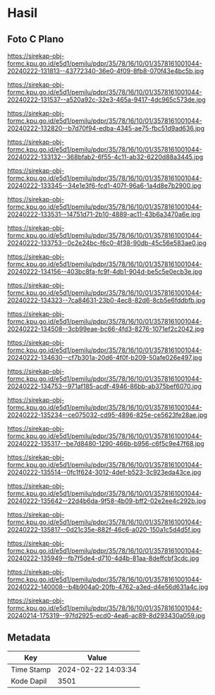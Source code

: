 # Hasil

## Foto C Plano

https://sirekap-obj-formc.kpu.go.id/e5d1/pemilu/pdpr/35/78/16/10/01/3578161001044-20240222-131813--43772340-36e0-4f09-8fb8-070f43e4bc5b.jpg

https://sirekap-obj-formc.kpu.go.id/e5d1/pemilu/pdpr/35/78/16/10/01/3578161001044-20240222-131537--a520a92c-32e3-465a-9417-4dc965c573de.jpg

https://sirekap-obj-formc.kpu.go.id/e5d1/pemilu/pdpr/35/78/16/10/01/3578161001044-20240222-132820--b7d70f94-edba-4345-ae75-fbc51d9ad636.jpg

https://sirekap-obj-formc.kpu.go.id/e5d1/pemilu/pdpr/35/78/16/10/01/3578161001044-20240222-133132--368bfab2-6f55-4c11-ab32-6220d88a3445.jpg

https://sirekap-obj-formc.kpu.go.id/e5d1/pemilu/pdpr/35/78/16/10/01/3578161001044-20240222-133345--34e1e3f6-fcd1-407f-96a6-1a4d8e7b2900.jpg

https://sirekap-obj-formc.kpu.go.id/e5d1/pemilu/pdpr/35/78/16/10/01/3578161001044-20240222-133531--14751d71-2b10-4889-ac11-43b6a3470a6e.jpg

https://sirekap-obj-formc.kpu.go.id/e5d1/pemilu/pdpr/35/78/16/10/01/3578161001044-20240222-133753--0c2e24bc-f6c0-4f38-90db-45c56e583ae0.jpg

https://sirekap-obj-formc.kpu.go.id/e5d1/pemilu/pdpr/35/78/16/10/01/3578161001044-20240222-134156--403bc8fa-fc9f-4db1-904d-be5c5e0ecb3e.jpg

https://sirekap-obj-formc.kpu.go.id/e5d1/pemilu/pdpr/35/78/16/10/01/3578161001044-20240222-134323--7ca84631-23b0-4ec8-82d6-8cb5e6fddbfb.jpg

https://sirekap-obj-formc.kpu.go.id/e5d1/pemilu/pdpr/35/78/16/10/01/3578161001044-20240222-134508--3cb99eae-bc66-4fd3-8276-1071ef2c2042.jpg

https://sirekap-obj-formc.kpu.go.id/e5d1/pemilu/pdpr/35/78/16/10/01/3578161001044-20240222-134630--cf7b301a-20d6-4f0f-b209-50afe026e497.jpg

https://sirekap-obj-formc.kpu.go.id/e5d1/pemilu/pdpr/35/78/16/10/01/3578161001044-20240222-134753--971af185-acdf-4946-86bb-ab375bef6070.jpg

https://sirekap-obj-formc.kpu.go.id/e5d1/pemilu/pdpr/35/78/16/10/01/3578161001044-20240222-135234--ce075032-cd95-4896-825e-ce5623fe28ae.jpg

https://sirekap-obj-formc.kpu.go.id/e5d1/pemilu/pdpr/35/78/16/10/01/3578161001044-20240222-135317--be7d8480-1290-466b-b956-c6f5c9e47f68.jpg

https://sirekap-obj-formc.kpu.go.id/e5d1/pemilu/pdpr/35/78/16/10/01/3578161001044-20240222-135514--0fc1f624-3012-4def-b523-3c923eda43ce.jpg

https://sirekap-obj-formc.kpu.go.id/e5d1/pemilu/pdpr/35/78/16/10/01/3578161001044-20240222-135642--22d4b6da-9f58-4b09-bff2-02e2ee4c292b.jpg

https://sirekap-obj-formc.kpu.go.id/e5d1/pemilu/pdpr/35/78/16/10/01/3578161001044-20240222-135817--0d21c35e-882f-46c6-a020-150a1c5d4d5f.jpg

https://sirekap-obj-formc.kpu.go.id/e5d1/pemilu/pdpr/35/78/16/10/01/3578161001044-20240222-135949--fb7f5de4-d710-4d4b-81aa-8deffcbf3cdc.jpg

https://sirekap-obj-formc.kpu.go.id/e5d1/pemilu/pdpr/35/78/16/10/01/3578161001044-20240222-140008--b4b904a0-20fb-4762-a3ed-d4e56d631a4c.jpg

https://sirekap-obj-formc.kpu.go.id/e5d1/pemilu/pdpr/35/78/16/10/01/3578161001044-20240214-175319--97fd2925-ecd0-4ea6-ac89-8d293430a059.jpg


## Metadata

| Key        | Value               |
| ---------- | ------------------- |
| Time Stamp | 2024-02-22 14:03:34 |
| Kode Dapil | 3501                |



